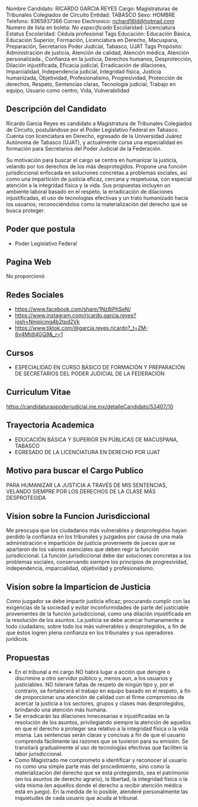 Nombre Candidato: RICARDO GARCIA REYES
Cargo: Magistraturas de Tribunales Colegiados de Circuito
Entidad: TABASCO
Sexo: HOMBRE
Telefono: 9365937366
Correo Electronico: richard16ld@hotmail.com
Numero de lista en boleta: *No especificado*
Escolaridad: Licenciatura
Estatus Escolaridad: Cédula profesional
Tags Educación: Educación Básica, Educación Superior, Formación, Licenciatura en Derecho, Macuspana, Preparación, Secretarios Poder Judicial, Tabasco, UJAT
Tags Propósito: Administración de justicia, Atención de calidad, Atención médica, Atención personalizada., Confianza en la justicia, Derechos humanos, Desprotección, Dilación injustificada, Eficacia judicial, Erradicación de dilaciones, Imparcialidad, Independencia judicial, Integridad física, Justicia humanizada, Objetividad, Profesionalismo, Progresividad, Protección de derechos, Respeto, Sentencias claras, Tecnología judicial, Trabajo en equipo, Usuario como centro, Vida, Vulnerabilidad


## Descripción del Candidato 

Ricardo Garcia Reyes es candidato a Magistratura de Tribunales Colegiados de Circuito, postulándose por el Poder Legislativo Federal en Tabasco. Cuenta con licenciatura en Derecho, egresado de la Universidad Juárez Autónoma de Tabasco (UJAT), y actualmente cursa una especialidad en formación para Secretarios del Poder Judicial de la Federación.

Su motivación para buscar el cargo se centra en humanizar la justicia, velando por los derechos de los más desprotegidos. Propone una función jurisdiccional enfocada en soluciones concretas a problemas sociales, así como una impartición de justicia eficaz, cercana y respetuosa, con especial atención a la integridad física y la vida. Sus propuestas incluyen un ambiente laboral basado en el respeto, la erradicación de dilaciones injustificadas, el uso de tecnologías efectivas y un trato humanizado hacia los usuarios, reconociéndolos como la materialización del derecho que se busca proteger.


## Poder que postula

- Poder Legislativo Federal


## Pagina Web

No proporcionó


## Redes Sociales

- https://www.facebook.com/share/1Nz8iPhSeN/
- https://www.instagram.com/ricardo.garcia.reyes?igsh=Nmpjcmg4b2tpd2Vk
- https://www.tiktok.com/@garcia.reyes.ricardo?_t=ZM-8v4MIdl4GQ9&_r=1


## Cursos

- ESPECIALIDAD EN CURSO BÁSICO DE FORMACIÓN Y PREPARACIÓN DE SECRETARIOS DEL PODER JUDICIAL DE LA FEDERACIÓN


## Curriculum Vitae

https://candidaturaspoderjudicial.ine.mx/detalleCandidato/53407/10


## Trayectoria Academica

- EDUCACIÓN BÁSICA Y  SUPERIOR EN PÚBLICAS DE MACUSPANA, TABASCO
- EGRESADO DE LA LICENCIATURA EN DERECHO POR UJAT


## Motivo para buscar el Cargo Publico

PARA HUMANIZAR LA JUSTICIA A TRAVÉS DE MIS SENTENCIAS, VELANDO SIEMPRE POR LOS DERECHOS DE LA CLASE MÁS DESPROTEGIDA


## Vision sobre la Funcion Jurisdiccional

Me preocupa que los ciudadanos más vulnerables y desprotegidos hayan perdido la confianza en los tribunales y juzgados por causa de una mala administración e impartición de justicia proveniente de jueces que se apartaron de los valores esenciales que deben regir la función jurisdiccional. La función jurisdiccional debe dar soluciones concretas a los problemas sociales, conservando siempre los principios de progresividad, independencia, imparcialidad, objetividad y profesionalismo.


## Vision sobre la Imparticion de Justicia

Como juzgador se debe impartir justicia eficaz; procurando cumplir con las exigencias de la sociedad y evitar inconformidades de parte del justiciable provenientes de la función jurisdiccional, como una dilación injustificada en la resolución de los asuntos. La justicia se debe acercar humanamente a todo ciudadano, sobre todo los más vulnerables y desprotegidos, a fin de que éstos logren plena confianza en los tribunales y sus operadores jurídicos.


## Propuestas

- En el tribunal a mi cargo NO habrá lugar a acción que denigre o discrimine a otro servidor público y, menos aun, a los usuarios y justiciables. NO toleraré faltas de respeto de ningún tipo y, por el contrario, se fortalecerá el trabajo en equipo basado en el respeto, a fin de proporcionar una atención de calidad con el firme compromiso de acercar la justicia a los sectores, grupos y clases más desprotegidos, brindando una atención más humana.
- Se erradicarán las dilaciones innecesarias e injustificadas en la resolución de los asuntos, privilegiando siempre la atención de aquellos en que el derecho a proteger sea relativo a la integridad física o la vida misma. Las sentencias serán claras y concisas a fin de que el usuario comprenda fácilmente las razones que se tuvieron para su emisión. Se transitará gradualmente al uso de tecnologías efectivas que faciliten la labor jurisdiccional.
- Como Magistrado me comprometo a identificar y reconocer al usuario no como una simple parte más del procedimiento, sino como la materialización del derecho que se está protegiendo, sea el patrimonio (en los asuntos de derecho agrario), la libertad, la integridad física o la vida misma (en aquellos donde el derecho a recibir atención médica está en juego). En la medida de lo posible, atenderé personalmente las inquietudes de cada usuario que acuda al tribunal.

